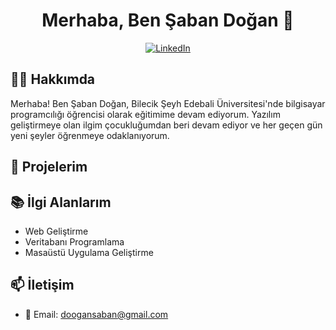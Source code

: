 <h1 align="center">Merhaba, Ben Şaban Doğan 👋</h1>
<p align="center">
  <a href="https://www.linkedin.com/in/sabandogann/"><img alt="LinkedIn" src="https://img.shields.io/badge/LinkedIn-Profile-informational?style=flat&logo=linkedin&color=0D76A8"></a>
 
</p>

## 🧑‍💻 Hakkımda

Merhaba! Ben Şaban Doğan, Bilecik Şeyh Edebali Üniversitesi'nde bilgisayar programcılığı öğrencisi olarak eğitimime devam ediyorum. Yazılım geliştirmeye olan ilgim çocukluğumdan beri devam ediyor ve her geçen gün yeni şeyler öğrenmeye odaklanıyorum.

## 🚀 Projelerim




## 📚 İlgi Alanlarım

- Web Geliştirme
- Veritabanı Programlama
- Masaüstü Uygulama Geliştirme

## 📫 İletişim

- 📧 Email: doogansaban@gmail.com


